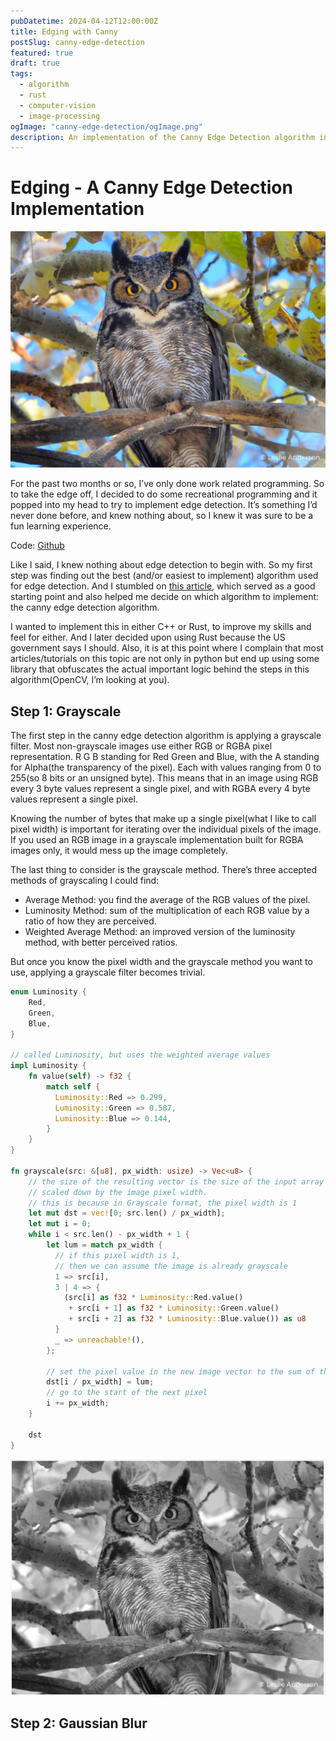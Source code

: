 ```yaml
---
pubDatetime: 2024-04-12T12:00:00Z
title: Edging with Canny
postSlug: canny-edge-detection
featured: true
draft: true
tags:
  - algorithm
  - rust
  - computer-vision
  - image-processing
ogImage: "canny-edge-detection/ogImage.png"
description: An implementation of the Canny Edge Detection algorithm in Rust.
---
```


# Edging - A Canny Edge Detection Implementation

<div>
    <img src="https://github.com/Tobshub/edging/blob/main/owl.png" />
</div>

For the past two months or so, I’ve only done work related programming. So to take the edge off, I decided to do some recreational programming and it popped into my head to try to implement edge detection. It’s something I’d never done before, and knew nothing about, so I knew it was sure to be a fun learning experience.

Code: [Github](https://github.com/tobshub/edging)

Like I said, I knew nothing about edge detection to begin with. So my first step was finding out the best (and/or easiest to implement) algorithm used for edge detection.
And I stumbled on [this article](https://www.analyticsvidhya.com/blog/2022/08/comprehensive-guide-to-edge-detection-algorithms), which served as a good starting point and also helped me decide on which algorithm to implement: the canny edge detection algorithm.

I wanted to implement this in either C++ or Rust, to improve my skills and feel for either. And I later decided upon using Rust because the US government says I should.
Also, it is at this point where I complain that most articles/tutorials on this topic are not only in python but end up using some library that obfuscates the actual important logic behind the steps in this algorithm(OpenCV, I’m looking at you).

## Step 1: Grayscale

The first step in the canny edge detection algorithm is applying a grayscale filter. Most non-grayscale images use either RGB or RGBA pixel representation. R G B standing for Red Green and Blue, with the A standing for Alpha(the transparency of the pixel). Each with values ranging from 0 to 255(so 8 bits or an unsigned byte). This means that in an image using RGB every 3 byte values represent a single pixel, and with RGBA every 4 byte values represent a single pixel.

Knowing the number of bytes that make up a single pixel(what I like to call pixel width) is important for iterating over the individual pixels of the image. If you used an RGB image in a grayscale implementation built for RGBA images only, it would mess up the image completely.

The last thing to consider is the grayscale method. There’s three accepted methods of grayscaling I could find:

- Average Method: you find the average of the RGB values of the pixel.
- Luminosity Method: sum of the multiplication of each RGB value by a ratio of how they are perceived.
- Weighted Average Method: an improved version of the luminosity method, with better perceived ratios.

But once you know the pixel width and the grayscale method you want to use, applying a grayscale filter becomes trivial.

```rust
enum Luminosity {
    Red,
    Green,
    Blue,
}

// called Luminosity, but uses the weighted average values
impl Luminosity {
    fn value(self) -> f32 {
        match self {
          Luminosity::Red => 0.299,
          Luminosity::Green => 0.587,
          Luminosity::Blue => 0.144,
        }
    }
}

fn grayscale(src: &[u8], px_width: usize) -> Vec<u8> {
    // the size of the resulting vector is the size of the input array
    // scaled down by the image pixel width.
    // this is because in Grayscale format, the pixel width is 1
    let mut dst = vec![0; src.len() / px_width];
    let mut i = 0;
    while i < src.len() - px_width + 1 {
        let lum = match px_width {
          // if this pixel width is 1,
          // then we can assume the image is already grayscale
          1 => src[i],
          3 | 4 => {
            (src[i] as f32 * Luminosity::Red.value()
             + src[i + 1] as f32 * Luminosity::Green.value()
             + src[i + 2] as f32 * Luminosity::Blue.value()) as u8
          }
          _ => unreachable!(),
        };

        // set the pixel value in the new image vector to the sum of the ratios.
        dst[i / px_width] = lum;
        // go to the start of the next pixel
        i += px_width;
    }

    dst
}
```

<div>
    <img src="https://github.com/Tobshub/edging/blob/main/owl-grayscale.png" />
</div>

## Step 2: Gaussian Blur

